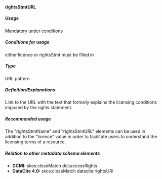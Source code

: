#### rightsStmtURL
##### Usage
Mandatory under conditions
##### Conditions for usage
either licence or rightsStmt must be filled in
##### Type
URL pattern
##### Definition/Explanations
Link to the URL with the text that formally explains the licensing conditions imposed by the rights statement.
##### Recommended usage
The "rightsStmtName" and "rightsStmtURL" elements can be used in addition to the "licence" value in order to facilitate users to understand the licensing terms of a resource.
##### Relation to other metadata schema elements
* **DCMI:** skos:closeMatch dct:accessRights
* **DataCite 4.0:** skos:closeMatch datacite:rightsURI
